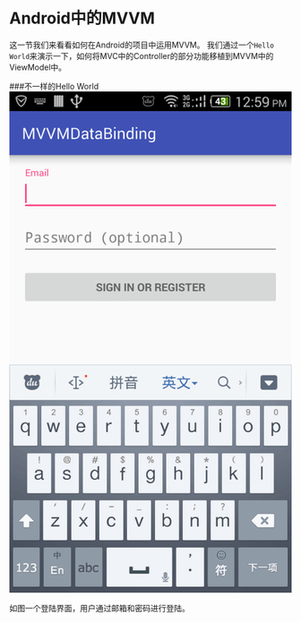 # Android中的MVVM

这一节我们来看看如何在Android的项目中运用MVVM。
我们通过一个```Hello World```来演示一下，如何将MVC中的Controller的部分功能移植到MVVM中的ViewModel中。

###不一样的Hello World
![sample](../res/chapter1/1-4.png)


如图一个登陆界面，用户通过邮箱和密码进行登陆。